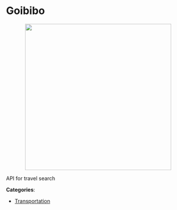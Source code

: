 # Goibibo
<p align="center">
    <img width="400" src="https://raw.githubusercontent.com/apis-list/apis-list/apis/goibibo/logo_256x256.png" />
</p>

API for travel search



**Categories**:
- [Transportation](https://github.com/apis-list/apis-list#transportation)




